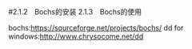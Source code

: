 #2.1.2　Bochs的安装 2.1.3　Bochs的使用

bochs:https://sourceforge.net/projects/bochs/
dd for windows:http://www.chrysocome.net/dd
